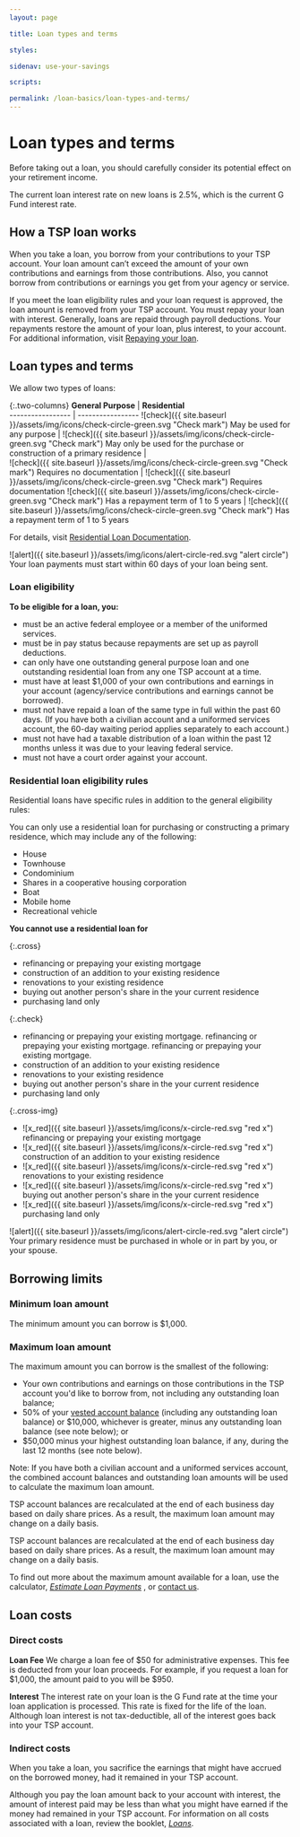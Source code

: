 ```yaml
---
layout: page

title: Loan types and terms

styles:

sidenav: use-your-savings

scripts:

permalink: /loan-basics/loan-types-and-terms/
---
```


# Loan types and terms

Before taking out a loan, you should carefully consider its potential effect on your retirement income.

The current loan interest rate on new loans is 2.5%, which is the current G Fund interest rate.

## How a TSP loan works
When you take a loan, you borrow from your contributions to your TSP account. Your loan amount can’t exceed the amount of your own contributions and earnings from those contributions. Also, you cannot borrow from contributions or earnings you get from your agency or service.

If you meet the loan eligibility rules and your loan request is approved, the loan amount is removed from your TSP account. You must repay your loan with interest. Generally, loans are repaid through payroll deductions. Your repayments restore the amount of your loan, plus interest, to your account. For additional information, visit [Repaying your loan](repaying-your-loan.md).

## Loan types and terms
We allow two types of loans:

{:.two-columns}
**General Purpose** | **Residential**    
----------------- | -----------------
![check]({{ site.baseurl }}/assets/img/icons/check-circle-green.svg "Check mark") May be used for any purpose | ![check]({{ site.baseurl }}/assets/img/icons/check-circle-green.svg "Check mark") May only be used for the purchase or construction of a primary residence  |  
![check]({{ site.baseurl }}/assets/img/icons/check-circle-green.svg "Check mark") Requires no documentation | ![check]({{ site.baseurl }}/assets/img/icons/check-circle-green.svg "Check mark") Requires documentation
![check]({{ site.baseurl }}/assets/img/icons/check-circle-green.svg "Check mark") Has a repayment term of 1 to 5 years | ![check]({{ site.baseurl }}/assets/img/icons/check-circle-green.svg "Check mark") Has a repayment term of 1 to 5 years

For details, visit [Residential Loan Documentation](#).

![alert]({{ site.baseurl }}/assets/img/icons/alert-circle-red.svg "alert circle") Your loan payments must start within 60 days of your loan being sent.

### Loan eligibility

**To be eligible for a loan, you:**
+ must be an active federal employee or a member of the uniformed services.
+ must be in pay status because repayments are set up as payroll deductions.
+ can only have one outstanding general purpose loan and one outstanding residential loan from any one TSP account at a time.
+ must have at least $1,000 of your own contributions and earnings in your account (agency/service contributions and earnings cannot be borrowed).
+ must not have repaid a loan of the same type in full within the past 60 days. (If you have both a civilian account and a uniformed services account, the 60-day waiting period applies separately to each account.)
+ must not have had a taxable distribution of a loan within the past 12 months unless it was due to your leaving federal service.
+ must not have a court order against your account.

### Residential loan eligibility rules
Residential loans have specific rules in addition to the general eligibility rules:

You can only use a residential loan for purchasing or constructing a primary residence, which may include any of the following:
+ House
+ Townhouse
+ Condominium
+ Shares in a cooperative housing corporation
+ Boat
+ Mobile home
+ Recreational vehicle

**You cannot use a residential loan for**

{:.cross}
+ refinancing or prepaying your existing mortgage
+ construction of an addition to your existing residence
+ renovations to your existing residence
+ buying out another person's share in the your current residence
+ purchasing land only

{:.check}
+ refinancing or prepaying your existing mortgage. refinancing or prepaying your existing mortgage. refinancing or prepaying your existing mortgage.
+ construction of an addition to your existing residence
+ renovations to your existing residence
+ buying out another person's share in the your current residence
+ purchasing land only

{:.cross-img}
+ ![x_red]({{ site.baseurl }}/assets/img/icons/x-circle-red.svg "red x") refinancing or prepaying your existing mortgage
+ ![x_red]({{ site.baseurl }}/assets/img/icons/x-circle-red.svg "red x") construction of an addition to your existing residence
+ ![x_red]({{ site.baseurl }}/assets/img/icons/x-circle-red.svg "red x") renovations to your existing residence
+ ![x_red]({{ site.baseurl }}/assets/img/icons/x-circle-red.svg "red x") buying out another person's share in the your current residence
+ ![x_red]({{ site.baseurl }}/assets/img/icons/x-circle-red.svg "red x") purchasing land only

![alert]({{ site.baseurl }}/assets/img/icons/alert-circle-red.svg "alert circle") Your primary residence must be purchased in whole or in part by you, or your spouse.

## Borrowing limits
### Minimum loan amount
The minimum amount you can borrow is $1,000.  

### Maximum loan amount
The maximum amount you can borrow is the smallest of the following:

+ Your own contributions and earnings on those contributions in the TSP account you'd like to borrow from, not including any outstanding loan balance;
+ 50% of your [vested account balance](#) (including any outstanding loan balance) or $10,000, whichever is greater, minus any outstanding loan balance (see note below); or
+ $50,000 minus your highest outstanding loan balance, if any, during the last 12 months (see note below).

Note: If you have both a civilian account and a uniformed services account, the combined account balances and outstanding loan amounts will be used to calculate the maximum loan amount.

TSP account balances are recalculated at the end of each business day based on daily share prices. As a result, the maximum loan amount may change on a daily basis.

TSP account balances are recalculated at the end of each business day based on daily share prices. As a result, the maximum loan amount may change on a daily basis.

To find out more about the maximum amount available for a loan, use the calculator, [ _Estimate Loan Payments_](#) , or [contact us](/contact/).

## Loan costs

### Direct costs

**Loan Fee** We charge a loan fee of $50 for administrative expenses. This fee is deducted from your loan proceeds. For example, if you request a loan for $1,000, the amount paid to you will be $950.

**Interest** The interest rate on your loan is the G Fund rate at the time your loan application is processed. This rate is fixed for the life of the loan. Although loan interest is not tax-deductible, all of the interest goes back into your TSP account.

### Indirect costs

When you take a loan, you sacrifice the earnings that might have accrued on the borrowed money, had it remained in your TSP account.

Although you pay the loan amount back to your account with interest, the amount of interest paid may be less than what you might have earned if the money had remained in your TSP account.
For information on all costs associated with a loan, review the booklet, [_Loans_](#).
